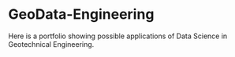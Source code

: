 # GeoData-Engineering
Here is a portfolio showing possible applications of Data Science in Geotechnical Engineering.
